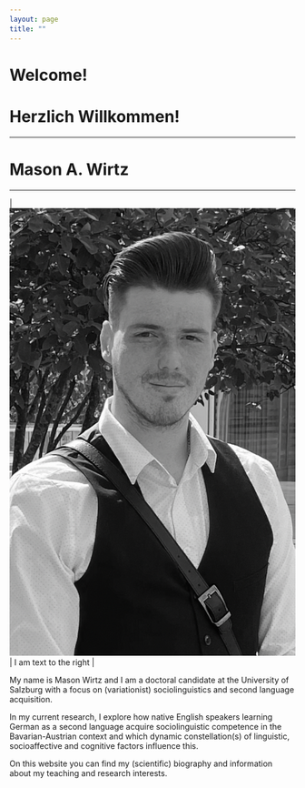 ```yaml
---
layout: page
title: ""
---
```


# Welcome! 
# Herzlich Willkommen!

--------------
# Mason A. Wirtz
--------------

| ![Flowers](Bewerbungsfoto.png) | I am text to the right |

My name is Mason Wirtz and I am a doctoral candidate at the University of Salzburg with a focus on (variationist) sociolinguistics and second language acquisition.

In my current research, I explore how native English speakers learning German as a second language acquire sociolinguistic competence in the Bavarian-Austrian context and which dynamic constellation(s) of linguistic, socioaffective and cognitive factors influence this. 

On this website you can find my (scientific) biography and information about my teaching and research interests.
